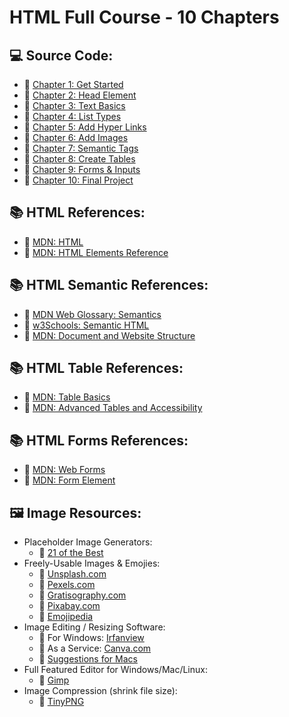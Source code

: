 # HTML Full Course - 10 Chapters

## 💻 Source Code:

- 🔗 [Chapter 1: Get Started](https://github.com/kanishkasubash/frontend-web-development/blob/master/html-full-course/Lesson_01/index.html)
- 🔗 [Chapter 2: Head Element](https://github.com/kanishkasubash/frontend-web-development/blob/master/html-full-course/lesson_02/index.html)
- 🔗 [Chapter 3: Text Basics](https://github.com/kanishkasubash/frontend-web-development/blob/master/html-full-course/lesson_03/index.html)
- 🔗 [Chapter 4: List Types](https://github.com/kanishkasubash/frontend-web-development/blob/master/html-full-course/lesson_04/index.html)
- 🔗 [Chapter 5: Add Hyper Links](https://github.com/kanishkasubash/frontend-web-development/blob/master/html-full-course/lesson_05/index.html)
- 🔗 [Chapter 6: Add Images](https://github.com/kanishkasubash/frontend-web-development/blob/master/html-full-course/lesson_06/index.html)
- 🔗 [Chapter 7: Semantic Tags](https://github.com/kanishkasubash/frontend-web-development/blob/master/html-full-course/lesson_07/index.html)
- 🔗 [Chapter 8: Create Tables](https://github.com/kanishkasubash/frontend-web-development/blob/master/html-full-course/lesson_08/index.html)
- 🔗 [Chapter 9: Forms & Inputs](https://github.com/kanishkasubash/frontend-web-development/blob/master/html-full-course/lesson_09/index.html)
- 🔗 [Chapter 10: Final Project](https://github.com/kanishkasubash/frontend-web-development/blob/master/html-full-course/final_project/index.html)

## 📚 HTML References: 
- 🔗 [MDN: HTML](https://developer.mozilla.org/en-US/docs/Web/HTML)
- 🔗 [MDN: HTML Elements Reference](https://developer.mozilla.org/en-US/docs/Web/HTML/Element)

## 📚 HTML Semantic References: 
- 🔗 [MDN Web Glossary: Semantics](https://developer.mozilla.org/en-US/docs/Glossary/Semantics)
- 🔗 [w3Schools: Semantic HTML](https://www.w3schools.com/html/html5_semantic_elements.asp)
- 🔗 [MDN: Document and Website Structure](https://developer.mozilla.org/en-US/docs/Learn/HTML/Introduction_to_HTML/Document_and_website_structure)

## 📚 HTML Table References: 
- 🔗 [MDN: Table Basics](https://developer.mozilla.org/en-US/docs/Learn/HTML/Tables/Basics)
- 🔗 [MDN: Advanced Tables and Accessibility](https://developer.mozilla.org/en-US/docs/Learn/HTML/Tables/Advanced)

## 📚 HTML Forms References: 
- 🔗 [MDN: Web Forms](https://developer.mozilla.org/en-US/docs/Learn/Forms)
- 🔗 [MDN: Form Element](https://developer.mozilla.org/en-US/docs/Web/HTML/Element/form)

## 🖼️ Image Resources:
- Placeholder Image Generators:
    - 🔗 [21 of the Best](https://loremipsum.io/21-of-the-best-placeholder-image-generators/)
- Freely-Usable Images & Emojies: 
    - 🔗 [Unsplash.com](https://unsplash.com/)
    - 🔗 [Pexels.com](https://www.pexels.com/)
    - 🔗 [Gratisography.com](https://gratisography.com/)
    - 🔗 [Pixabay.com](https://pixabay.com/)
    - 🔗 [Emojipedia](https://emojipedia.org/taco/)
- Image Editing / Resizing Software: 
    - 🔗 For Windows: [Irfanview](https://www.irfanview.com/)
    - 🔗 As a Service: [Canva.com](https://www.canva.com/)
    - 🔗 [Suggestions for Macs](https://www.cleverfiles.com/howto/top-5-photo-editing-apps-mac.html)
- Full Featured Editor for Windows/Mac/Linux: 
    - 🔗 [Gimp](https://www.gimp.org/)
- Image Compression (shrink file size): 
    - 🔗 [TinyPNG](https://tinypng.com/)